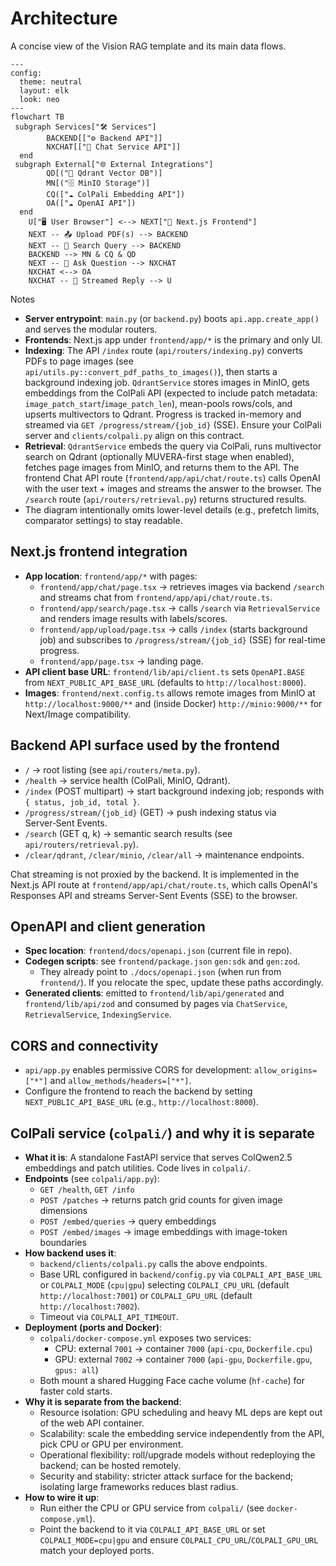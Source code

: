 # Architecture

A concise view of the Vision RAG template and its main data flows.

```mermaid
---
config:
  theme: neutral
  layout: elk
  look: neo
---
flowchart TB
 subgraph Services["🛠 Services"]
        BACKEND[["⚙️ Backend API"]]
        NXCHAT[["💬 Chat Service API"]]
  end
 subgraph External["🌐 External Integrations"]
        QD[("💾 Qdrant Vector DB")]
        MN[("🗄 MinIO Storage")]
        CQ(["☁️ ColPali Embedding API"])
        OA(["☁️ OpenAI API"])
  end
    U["🖥 User Browser"] <--> NEXT["🎨 Next.js Frontend"]
    NEXT -- 📤 Upload PDF(s) --> BACKEND
    NEXT -- 🔎 Search Query --> BACKEND
    BACKEND --> MN & CQ & QD
    NEXT -- 💬 Ask Question --> NXCHAT
    NXCHAT <--> OA
    NXCHAT -- 📡 Streamed Reply --> U
```

Notes

- __Server entrypoint__: `main.py` (or `backend.py`) boots `api.app.create_app()` and serves the modular routers.
- __Frontends__: Next.js app under `frontend/app/*` is the primary and only UI.
- __Indexing__: The API `/index` route (`api/routers/indexing.py`) converts PDFs to page images (see `api/utils.py::convert_pdf_paths_to_images()`), then starts a background indexing job. `QdrantService` stores images in MinIO, gets embeddings from the ColPali API (expected to include patch metadata: `image_patch_start`/`image_patch_len`), mean-pools rows/cols, and upserts multivectors to Qdrant. Progress is tracked in-memory and streamed via `GET /progress/stream/{job_id}` (SSE). Ensure your ColPali server and `clients/colpali.py` align on this contract.
- __Retrieval__: `QdrantService` embeds the query via ColPali, runs multivector search on Qdrant (optionally MUVERA-first stage when enabled), fetches page images from MinIO, and returns them to the API. The frontend Chat API route (`frontend/app/api/chat/route.ts`) calls OpenAI with the user text + images and streams the answer to the browser. The `/search` route (`api/routers/retrieval.py`) returns structured results.
- The diagram intentionally omits lower-level details (e.g., prefetch limits, comparator settings) to stay readable.

## Next.js frontend integration

- __App location__: `frontend/app/*` with pages:
  - `frontend/app/chat/page.tsx` → retrieves images via backend `/search` and streams chat from `frontend/app/api/chat/route.ts`.
  - `frontend/app/search/page.tsx` → calls `/search` via `RetrievalService` and renders image results with labels/scores.
  - `frontend/app/upload/page.tsx` → calls `/index` (starts background job) and subscribes to `/progress/stream/{job_id}` (SSE) for real-time progress.
  - `frontend/app/page.tsx` → landing page.
- __API client base URL__: `frontend/lib/api/client.ts` sets `OpenAPI.BASE` from `NEXT_PUBLIC_API_BASE_URL` (defaults to `http://localhost:8000`).
- __Images__: `frontend/next.config.ts` allows remote images from MinIO at `http://localhost:9000/**` and (inside Docker) `http://minio:9000/**` for Next/Image compatibility.

## Backend API surface used by the frontend

- `/` → root listing (see `api/routers/meta.py`).
- `/health` → service health (ColPali, MinIO, Qdrant).
- `/index` (POST multipart) → start background indexing job; responds with `{ status, job_id, total }`.
- `/progress/stream/{job_id}` (GET) → push indexing status via Server‑Sent Events.
- `/search` (GET q, k) → semantic search results (see `api/routers/retrieval.py`).
- `/clear/qdrant`, `/clear/minio`, `/clear/all` → maintenance endpoints.

Chat streaming is not proxied by the backend. It is implemented in the Next.js API route at `frontend/app/api/chat/route.ts`, which calls OpenAI's Responses API and streams Server-Sent Events (SSE) to the browser.

## OpenAPI and client generation

- __Spec location__: `frontend/docs/openapi.json` (current file in repo).
- __Codegen scripts__: see `frontend/package.json` `gen:sdk` and `gen:zod`.
  - They already point to `./docs/openapi.json` (when run from `frontend/`). If you relocate the spec, update these paths accordingly.
- __Generated clients__: emitted to `frontend/lib/api/generated` and `frontend/lib/api/zod` and consumed by pages via `ChatService`, `RetrievalService`, `IndexingService`.

## CORS and connectivity

- `api/app.py` enables permissive CORS for development: `allow_origins=["*"]` and `allow_methods/headers=["*"]`.
- Configure the frontend to reach the backend by setting `NEXT_PUBLIC_API_BASE_URL` (e.g., `http://localhost:8000`).


## ColPali service (`colpali/`) and why it is separate

- **What it is**: A standalone FastAPI service that serves ColQwen2.5 embeddings and patch utilities. Code lives in `colpali/`.
- **Endpoints** (see `colpali/app.py`):
  - `GET /health`, `GET /info`
  - `POST /patches` → returns patch grid counts for given image dimensions
  - `POST /embed/queries` → query embeddings
  - `POST /embed/images` → image embeddings with image-token boundaries
- **How backend uses it**:
  - `backend/clients/colpali.py` calls the above endpoints.
  - Base URL configured in `backend/config.py` via `COLPALI_API_BASE_URL` or `COLPALI_MODE` (`cpu|gpu`) selecting `COLPALI_CPU_URL` (default `http://localhost:7001`) or `COLPALI_GPU_URL` (default `http://localhost:7002`).
  - Timeout via `COLPALI_API_TIMEOUT`.
- **Deployment (ports and Docker)**:
  - `colpali/docker-compose.yml` exposes two services:
    - CPU: external `7001` → container `7000` (`api-cpu`, `Dockerfile.cpu`)
    - GPU: external `7002` → container `7000` (`api-gpu`, `Dockerfile.gpu`, `gpus: all`)
  - Both mount a shared Hugging Face cache volume (`hf-cache`) for faster cold starts.
- **Why it is separate from the backend**:
  - Resource isolation: GPU scheduling and heavy ML deps are kept out of the web API container.
  - Scalability: scale the embedding service independently from the API, pick CPU or GPU per environment.
  - Operational flexibility: roll/upgrade models without redeploying the backend; can be hosted remotely.
  - Security and stability: stricter attack surface for the backend; isolating large frameworks reduces blast radius.
- **How to wire it up**:
  - Run either the CPU or GPU service from `colpali/` (see `docker-compose.yml`).
  - Point the backend to it via `COLPALI_API_BASE_URL` or set `COLPALI_MODE=cpu|gpu` and ensure `COLPALI_CPU_URL`/`COLPALI_GPU_URL` match your deployed ports.

